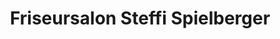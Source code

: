 ---
title: "Friseursalon Steffi Spielberger"
url: /monheim-am-rhein/friseursalon-steffi-spielberger/
shop: Friseur
---